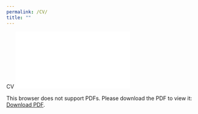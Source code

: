 ```yaml
---
permalink: /CV/
title: ""
---
```

CV
<object data="Ahoud-Alhazmi-old.github.io/My_CV_V11.pdf" type="application/pdf" width="700px" height="700px">
    <embed src="Ahoud-Alhazmi-old.github.io/My_CV_V11.pdf">
        <p>This browser does not support PDFs. Please download the PDF to view it: <a href="Ahoud-Alhazmi-old.github.io/My_CV_V11.pdf">Download PDF</a>.</p>
    </embed>
</object>
